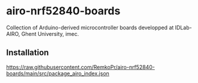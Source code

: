 # airo-nrf52840-boards
Collection of Arduino-derived microcontroller boards developped at IDLab-AIRO, Ghent University, imec.

## Installation
https://raw.githubusercontent.com/RemkoPr/airo-nrf52840-boards/main/src/package_airo_index.json
